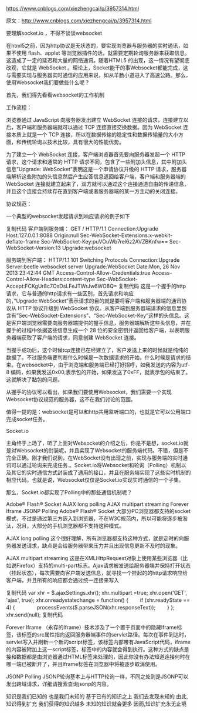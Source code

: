 https://www.cnblogs.com/xiezhengcai/p/3957314.html

原文：http://www.cnblogs.com/xiezhengcai/p/3957314.html

要理解socket.io ，不得不谈谈websocket

在html5之前，因为http协议是无状态的，要实现浏览器与服务器的实时通讯，如果不使用 flash、applet 等浏览器插件的话，就需要定期轮询服务器来获取信息。这造成了一定的延迟和大量的网络通讯。随着HTML5 的出现，这一情况有望彻底改观，它就是 WebSocket 。理论上，Socket能干的事Websocket都能完成，这与需要实现与服务器实时通信的应用来说，如从羊肠小道进入了高速公路。那么，使用Websocket我们要做些什么呢？

首先，我们得先看看websocket的工作机制

工作流程：

浏览器通过 JavaScript 向服务器发出建立 WebSocket 连接的请求，连接建立以后，客户端和服务器端就可以通过 TCP 连接直接交换数据。因为 WebSocket 连接本质上就是一个 TCP 连接，所以在数据传输的稳定性和数据传输量的大小方面，和传统轮询以技术比较，具有很大的性能优势。

为了建立一个 WebSocket 连接，客户端浏览器首先要向服务器发起一个 HTTP 请求，这个请求和通常的 HTTP 请求不同，包含了一些附加头信息，其中附加头信息”Upgrade: WebSocket”表明这是一个申请协议升级的 HTTP 请求，服务器端解析这些附加的头信息然后产生应答信息返回给客户端，客户端和服务器端的 WebSocket 连接就建立起来了，双方就可以通过这个连接通道自由的传递信息，并且这个连接会持续存在直到客户端或者服务器端的某一方主动的关闭连接。

协议规范：

一个典型的websocket发起请求到响应请求的例子如下

复制代码
客户端到服务端：
GET / HTTP/1.1
Connection:Upgrade
Host:127.0.0.1:8088
Origin:null
Sec-WebSocket-Extensions:x-webkit-deflate-frame
Sec-WebSocket-Key:puVOuWb7rel6z2AVZBKnfw==
Sec-WebSocket-Version:13
Upgrade:websocket

服务端到客户端：
HTTP/1.1 101 Switching Protocols
Connection:Upgrade
Server:beetle websocket server
Upgrade:WebSocket
Date:Mon, 26 Nov 2013 23:42:44 GMT
Access-Control-Allow-Credentials:true
Access-Control-Allow-Headers:content-type
Sec-WebSocket-Accept:FCKgUr8c7OsDsLFeJTWrJw6WO8Q= 
复制代码
这是一个握手的http请求，它与普通的http请求有一些区别，首先请求和响应的，”Upgrade:WebSocket”表示请求的目的就是要将客户端和服务器端的通讯协议从 HTTP 协议升级到 WebSocket 协议。从客户端到服务器端请求的信息里包含有”Sec-WebSocket-Extensions”、“Sec-WebSocket-Key”这样的头信息。这是客户端浏览器需要向服务器端提供的握手信息，服务器端解析这些头信息，并在握手的过程中依据这些信息生成一个 28 位的安全密钥并返回给客户端，以表明服务器端获取了客户端的请求，同意创建 WebSocket 连接。

当握手成功后，这个时候tcp连接已在经建立了，客户发送上来的时候就是纯纯的数据了。不过服务端要判断什么时候是一次数据请求的开始，什么时候是请求的结束。在websocket中，由于浏览端和服务端已经打好招呼，如我发送的内容为utf-8 编码，如果我发送0x00,表示包的开始，如果发送了0xFF，就表示包的结束了。这就解决了黏包的问题。

从握手的协议可以看出，如果我们要使用Websocket，我们需要一个实现Websocket协议规范的服务器，这不在我们讨论的范围。

值得一提的是：websocket是可以和http共用监听端口的，也就是它可以公用端口完成socket任务。

 

Socket.io

主角终于上场了，听了上面对Websocket的介绍之后，你是不是想，socket.io就是对Websocket的封装呢，并且实现了Websocket的服务端代码。不错，但是不完全正确。刚才我们说到，在WebSocket没有出现之前，实现与服务端的实时通讯可以通过轮询来完成任务.。Socket.io将Websocket和轮询（Polling）机制以及其它的实时通信方式封装成了通用的接口，并且在服务端实现了这些实时机制的相应代码。也就是说，Websocket仅仅是Socket.io实现实时通信的一个子集。

那么，Socket.io都实现了Polling中的那些通信机制呢？

 

Adobe® Flash® Socket
AJAX long polling
AJAX multipart streaming
Forever Iframe
JSONP Polling
Adobe® Flash® Socket 大部分PC浏览器都支持的socket模式，不过是通过第三方嵌入到浏览器，不在W3C规范内，所以可能将逐步被淘汰，况且，大部分的手机浏览器都不支持这种模式。

AJAX long polling 这个很好理解，所有浏览器都支持这种方式，就是定时的向服务器发送请求，缺点是会给服务器带来压力并且出现信息更新不及时的现象。

AJAX multipart streaming  这是在XMLHttpRequest对象上使用某些浏览器（比如说Firefox）支持的multi-part标志。Ajax请求被发送给服务器端并保持打开状态（挂起状态），每次需要向客户端发送信息，就寻找一个挂起的的http请求响应给客户端，并且所有的响应都会通过统一连接来写入

复制代码
var xhr = $.ajaxSettings.xhr();
xhr.multipart =true;
xhr.open('GET', 'ajax', true);
xhr.onreadystatechange = function() {
　　if (xhr.readyState == 4) {
　　　　processEvents($.parseJSON(xhr.responseText));
　　}
};
xhr.send(null);
复制代码
 

Forever Iframe （永存的Iframe）技术涉及了一个置于页面中的隐藏Iframe标签，该标签的src属性指向返回服务器端事件的servlet路径。每次在事件到达时，servlet写入并刷新一个新的script标签，该标签内部带有JavaScript代码，iframe的内容被附加上这一script标签，标签中的内容就会得到执行。这种方式的缺点是接和数据都是由浏览器通过HTML标签来处理的，因此你没有办法知道连接何时在哪一端已被断开了，并且Iframe标签在浏览器中将被逐步取消使用。

JSONP Polling  JSONP轮询基本上与HTTP轮询一样，不同之处则是JSONP可以发出跨域请求，详细请搜索查询jsonp的内容。

 

知识是我们已知的 也是我们未知的 基于已有的知识之上 我们去发现未知的 由此,知识得到扩充 我们获得的知识越多 未知的知识就会更多 因而,知识扩充永无止境